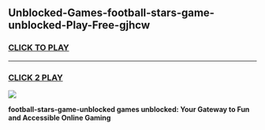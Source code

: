 
## Unblocked-Games-football-stars-game-unblocked-Play-Free-gjhcw
<h3>
<a href="https://premium76.site?title=football-stars-game-unblocked&ref=09A">CLICK TO PLAY</a></h3>
<hr>

<h3>
<a href="https://premium76.site?title=football-stars-game-unblocked&ref=09A">CLICK 2 PLAY</a>
  
</h3>

<a href="https://premium76.site?title=football-stars-game-unblocked&ref=09A"><img src="https://clearcache.store/games.png"></a>


**football-stars-game-unblocked games unblocked: Your Gateway to Fun and Accessible Online Gaming**
